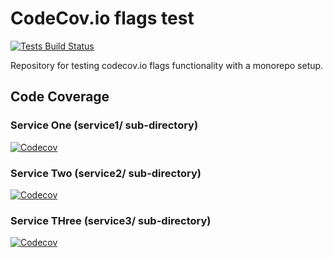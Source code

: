 # CodeCov.io flags test

[![Tests Build Status](https://travis-ci.org/Kami/python-codecov-flags-test.svg?branch=master)](https://travis-ci.org/Kami/python-codecov-flags-test)

Repository for testing codecov.io flags functionality with a monorepo setup.

## Code Coverage

### Service One (service1/ sub-directory)

[![Codecov](https://codecov.io/github/Kami/python-codecov-flags-test/badge.svg?branch=master&service=github&flags=service1)](https://codecov.io/github/Kami/python-codecov-flags-test?branch=master&flags=service1)

### Service Two (service2/ sub-directory)

[![Codecov](https://codecov.io/github/Kami/python-codecov-flags-test/badge.svg?branch=master&service=github&flags=service2)](https://codecov.io/github/Kami/python-codecov-flags-test?branch=master&flags=service2)

### Service THree (service3/ sub-directory)

[![Codecov](https://codecov.io/github/Kami/python-codecov-flags-test/badge.svg?branch=master&service=github&flags=service3)](https://codecov.io/github/Kami/python-codecov-flags-test?branch=master&flags=service3)

